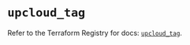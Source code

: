 # `upcloud_tag`

Refer to the Terraform Registry for docs: [`upcloud_tag`](https://registry.terraform.io/providers/upcloudltd/upcloud/5.0.3/docs/resources/tag).
